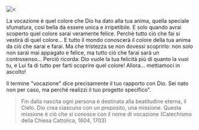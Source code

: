 ![<](http://vocazione.altervista.org/hosted-images/v1.jpg)

La vocazione è quel colore che Dio ha dato alla tua anima, quella speciale sfumatura, così bella da essere unica e irripetibile. E solo quando avrai scoperto quel colore sarai veramente felice. Perchè tutto ciò che fai si vestirà di quel colore... E tutto il mondo conoscerà il colore della tua anima da ciò che sarai e farai. Ma che tristezza se non dovessi scoprirlo: non solo non sarai mai appagato e felice, ma tutto ciò che farai sarà un controsenso... Perciò ricorda: Dio vuole la tua felicità più di quanto la vuoi tu, e Lui fa di tutto per farti scoprire quel colore! Allora... mettiamoci in ascolto!

Il termine "vocazione" dice precisamente il tuo rapporto con Dio. Sei nato non per caso, ma perché realizzi il tuo progetto specifico".

<blockquote>
Fin dalla nascita ogni persona è destinata alla beatitudine eterna, il Cielo. Dio crea ciascuno con un proposito, una missione. Questa missione è ciò che si conosce con il nome di vocazione
<span>(Catechismo della Chiesa Cattolica, 1604, 1703)<span>
</blockquote>
